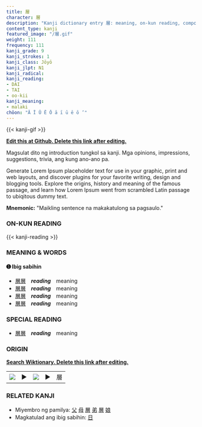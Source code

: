 ```yaml
---
title: 層
character: 層
description: "Kanji dictionary entry 層: meaning, on-kun reading, compounds, origin, related kanji"
content_type: kanji
featured_image: "/層.gif"
weight: 111
frequency: 111
kanji_grade: 9
kanji_strokes: 1
kanji_class: Jōyō
kanji_jlpt: N1
kanji_radical: 
kanji_reading: 
- DAI
- TAI
- oo-kii
kanji_meaning:
- malaki
chōon: "Ā Ī Ū Ē Ō ā ī ū ē ō ’"
---
```

[//]: # (Don't edit the line below. Kanji animated GIF code is automatically generated.)
{{< kanji-gif >}}

[//]: # (Edit below this line.)

**[Edit this at Github. Delete this link after editing.](https://github.com/tim0g/tim/tree/main/content/kanji/層/index.md)**

Magsulat dito ng introduction tungkol sa kanji. Mga opinions, impressions, suggestions, trivia, ang kung ano-ano pa.

Generate Lorem Ipsum placeholder text for use in your graphic, print and web layouts, and discover plugins for your favorite writing, design and blogging tools. Explore the origins, history and meaning of the famous passage, and learn how Lorem Ipsum went from scrambled Latin passage to ubiqitous dummy text.
 
**Mnemonic:** "Maikling sentence na makakatulong sa pagsaulo."

### ON-KUN READING

[//]: # (Don't edit the line below. ON-KUN READING code is automatically generated.)
{{< kanji-reading >}}

### MEANING & WORDS

#### ➊ **Ibig sabihin**
  - [層](../層)[層](../層)　***reading***　meaning
  - [層](../層)[層](../層)　***reading***　meaning
  - [層](../層)[層](../層)　***reading***　meaning
  - [層](../層)[層](../層)　***reading***　meaning

### SPECIAL READING
  - [層](../層)[層](../層)　***reading***　meaning

### ORIGIN

**[Search Wiktionary. Delete this link after editing.](https://wiktionary.org/wiki/層)**
<table class="kanji-table"><tr><td>
<img src="60px-層-bronze.svg.png">
</td><td>▶</td><td>
<img src="60px-層-oracle.svg.png">
</td><td>▶</td>
<td class="kanji-origin">層</td>
</tr></table>

### RELATED KANJI
- Miyembro ng pamilya: [父](../父) [母](../母) [層](../層) [弟](../弟) [層](../層) [娘](../娘)
- Magkatulad ang ibig sabihin: [日](../日)
